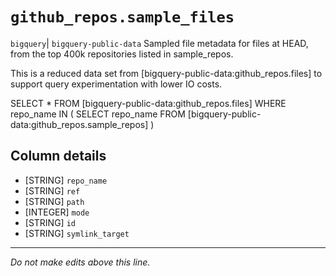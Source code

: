 # `github_repos.sample_files`
`bigquery`| `bigquery-public-data`
Sampled file metadata for files at HEAD, from the top 400k repositories listed in sample_repos.

This is a reduced data set from [bigquery-public-data:github_repos.files] to support query experimentation with lower IO costs.

SELECT * 
FROM [bigquery-public-data:github_repos.files]
WHERE repo_name IN (
    SELECT repo_name
    FROM [bigquery-public-data:github_repos.sample_repos]
    )

## Column details
* [STRING]    `repo_name`
* [STRING]    `ref`
* [STRING]    `path`
* [INTEGER]   `mode`
* [STRING]    `id`
* [STRING]    `symlink_target`

-------------------------------------------------------------------------------
*Do not make edits above this line.*
